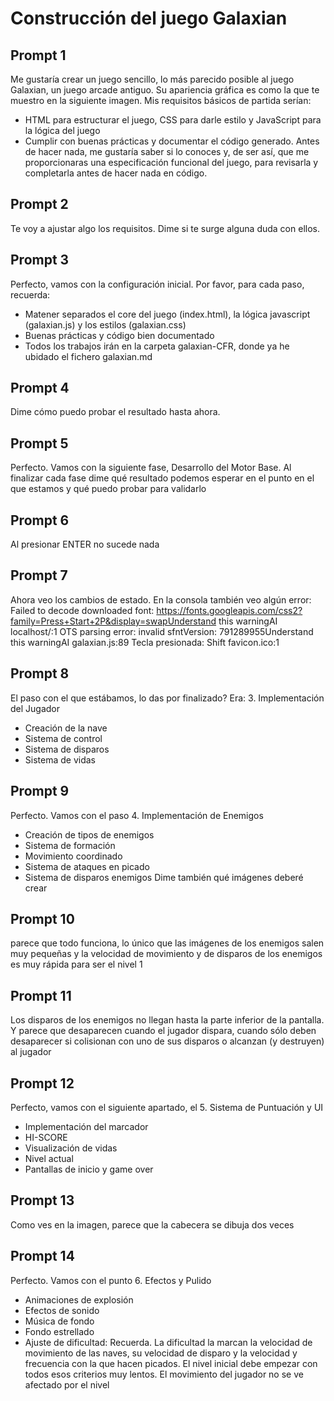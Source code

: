 # Construcción del juego Galaxian

## **Prompt 1**
Me gustaría crear un juego sencillo, lo más parecido posible al juego Galaxian, un juego arcade antiguo. Su apariencia gráfica es como la que te muestro en la siguiente imagen. Mis requisitos básicos de partida serían: 
- HTML para estructurar el juego, CSS para darle estilo y JavaScript para la lógica del juego
- Cumplir con buenas prácticas y documentar el código generado.
Antes de hacer nada, me gustaría saber si lo conoces y, de ser así, que me proporcionaras una especificación funcional del juego, para revisarla y completarla antes de hacer nada en código.


## **Prompt 2**
Te voy a ajustar algo los requisitos. Dime si te surge alguna duda con ellos.

## **Prompt 3**
Perfecto, vamos con la configuración inicial. Por favor, para cada paso, recuerda:
- Matener separados el core del juego (index.html), la lógica javascript (galaxian.js) y los estilos (galaxian.css)
- Buenas prácticas y código bien documentado
- Todos los trabajos irán en la carpeta galaxian-CFR, donde ya he ubidado el fichero galaxian.md

## **Prompt 4**
Dime cómo puedo probar el resultado hasta ahora. 

## **Prompt 5**
Perfecto. Vamos con la siguiente fase, Desarrollo del Motor Base. Al finalizar cada fase dime qué resultado podemos esperar en el punto en el que estamos y qué puedo probar para validarlo

## **Prompt 6**
Al presionar ENTER no sucede nada

## **Prompt 7**
Ahora veo los cambios de estado. En la consola también veo algún error: 
Failed to decode downloaded font: https://fonts.googleapis.com/css2?family=Press+Start+2P&display=swapUnderstand this warningAI
localhost/:1 OTS parsing error: invalid sfntVersion: 791289955Understand this warningAI
galaxian.js:89 Tecla presionada: Shift
favicon.ico:1

## **Prompt 8**
El paso con el que estábamos, lo das por finalizado? Era:
3.	Implementación del Jugador
- Creación de la nave
- Sistema de control
- Sistema de disparos
- Sistema de vidas

## **Prompt 9**
Perfecto. Vamos con el paso 4. Implementación de Enemigos
- Creación de tipos de enemigos
- Sistema de formación
- Movimiento coordinado
- Sistema de ataques en picado
- Sistema de disparos enemigos
Dime también qué imágenes deberé crear 

## **Prompt 10**
parece que todo funciona, lo único que las imágenes de los enemigos salen muy pequeñas y la velocidad de movimiento y de disparos de los enemigos es muy rápida para ser el nivel 1

## **Prompt 11**
Los disparos de los enemigos no llegan hasta la parte inferior de la pantalla. Y parece que desaparecen cuando el jugador dispara, cuando sólo deben desaparecer si colisionan con uno de sus disparos o alcanzan (y destruyen) al jugador

## **Prompt 12**
Perfecto, vamos con el siguiente apartado, el 5.	Sistema de Puntuación y UI
- Implementación del marcador
- HI-SCORE
- Visualización de vidas
- Nivel actual
- Pantallas de inicio y game over

## **Prompt 13**
Como ves en la imagen, parece que la cabecera se dibuja dos veces

## **Prompt 14**
Perfecto. Vamos con el punto 6.	Efectos y Pulido
- Animaciones de explosión
- Efectos de sonido
- Música de fondo
- Fondo estrellado
- Ajuste de dificultad: Recuerda. La dificultad la marcan la velocidad de movimiento de las naves, su velocidad de disparo y la velocidad y frecuencia con la que hacen picados. El nivel inicial debe empezar con todos esos criterios muy lentos. El movimiento del jugador no se ve afectado por el nivel